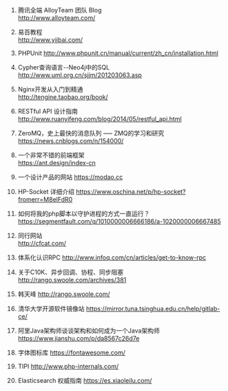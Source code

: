 1. 腾讯全端 AlloyTeam 团队 Blog  
http://www.alloyteam.com/

2. 易百教程  
http://www.yiibai.com/

3. PHPUnit
http://www.phpunit.cn/manual/current/zh_cn/installation.html

4. Cypher查询语言--Neo4j中的SQL  
http://www.uml.org.cn/sjjm/201203063.asp

5. Nginx开发从入门到精通  
http://tengine.taobao.org/book/  

6. RESTful API 设计指南  
http://www.ruanyifeng.com/blog/2014/05/restful_api.html

7. ZeroMQ，史上最快的消息队列 —– ZMQ的学习和研究
https://news.cnblogs.com/n/154000/

8. 一个非常不错的前端框架  
https://ant.design/index-cn

9. 一个设计产品的网站
https://modao.cc

10. HP-Socket 详细介绍
https://www.oschina.net/p/hp-socket?fromerr=M8elFdR0

11. 如何将我的php脚本以守护进程的方式一直运行？
https://segmentfault.com/q/1010000006666186/a-1020000006667485
12. 同行网站  
http://cfcat.com/

13. 体系化认识RPC
http://www.infoq.com/cn/articles/get-to-know-rpc

14. 关于C10K、异步回调、协程、同步阻塞
http://rango.swoole.com/archives/381

15. 韩天峰
http://rango.swoole.com/

16. 清华大学开源软件镜像站
https://mirror.tuna.tsinghua.edu.cn/help/gitlab-ce/

17. 阿里Java架构师谈谈架构和如何成为一个Java架构师
https://www.jianshu.com/p/da8567c26d7e

18. 字体图标库
https://fontawesome.com/

19. TIPI
http://www.php-internals.com/

20. Elasticsearch 权威指南
https://es.xiaoleilu.com/
